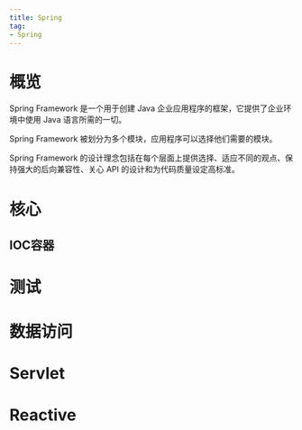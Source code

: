 ```yaml
---
title: Spring
tag:
- Spring
---
```


# 概览

Spring Framework 是一个用于创建 Java 企业应用程序的框架，它提供了企业环境中使用 Java 语言所需的一切。

Spring Framework 被划分为多个模块，应用程序可以选择他们需要的模块。

Spring Framework 的设计理念包括在每个层面上提供选择、适应不同的观点、保持强大的后向兼容性、关心 API 的设计和为代码质量设定高标准。

# 核心

## IOC容器



# 测试

# 数据访问

# Servlet

# Reactive

